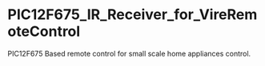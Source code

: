 PIC12F675_IR_Receiver_for_VireRemoteControl
===========================================

PIC12F675 Based remote control for small scale home appliances control.
